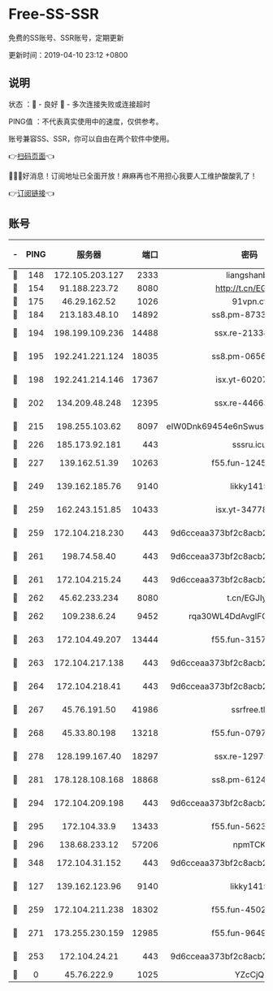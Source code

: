 # Free-SS-SSR

免费的SS账号、SSR账号，定期更新

更新时间：2019-04-10 23:12 +0800

## 说明

状态     ：🙂 - 良好 🙁 - 多次连接失败或连接超时

PING值   ：不代表真实使用中的速度，仅供参考。

账号兼容SS、SSR，你可以自由在两个软件中使用。

👉[扫码页面](https://liesauer.github.io/Free-SS-SSR/)👈

🎉🎉🎉好消息！订阅地址已全面开放！麻麻再也不用担心我要人工维护酸酸乳了！

👉[订阅链接](https://www.liesauer.net/yogurt/subscribe?ACCESS_TOKEN=DAYxR3mMaZAsaqUb)👈

## 账号

|-|PING|服务器|端口|密码|加密方式|区域|
|:----:|:----:|:-----:|-----:|:----:|:----:|:----:|
|🙂|148|172.105.203.127|2333|liangshanbo|chacha20|JP|
|🙂|154|91.188.223.72|8080|http://t.cn/EGJIyrl|rc4-md5|RU|
|🙂|175|46.29.162.52|1026|91vpn.cf|rc4-md5|RU|
|🙂|184|213.183.48.10|14892|ss8.pm-87338912|rc4-md5|RU|
|🙂|194|198.199.109.236|14488|ssx.re-21338786|aes-256-cfb|US|
|🙂|195|192.241.221.124|18035|ss8.pm-06567383|aes-256-cfb|US|
|🙂|198|192.241.214.146|17367|isx.yt-60207601|aes-256-cfb|US|
|🙂|202|134.209.48.248|12395|ssx.re-44663081|aes-256-cfb|US|
|🙂|215|198.255.103.62|8097|eIW0Dnk69454e6nSwuspv9DmS201tQ0D|aes-256-cfb|US|
|🙂|226|185.173.92.181|443|sssru.icu|rc4-md5|RU|
|🙂|227|139.162.51.39|10263|f55.fun-12455143|aes-256-cfb|SG|
|🙂|249|139.162.185.76|9140|likky1415|aes-256-cfb|DE|
|🙂|259|162.243.151.85|10433|isx.yt-34778816|aes-256-cfb|US|
|🙂|259|172.104.218.230|443|9d6cceaa373bf2c8acb22e60b6a58be6|aes-256-cfb|US|
|🙂|261|198.74.58.40|443|9d6cceaa373bf2c8acb22e60b6a58be6|aes-256-cfb|US|
|🙂|261|172.104.215.24|443|9d6cceaa373bf2c8acb22e60b6a58be6|aes-256-cfb|US|
|🙂|262|45.62.233.234|8080|t.cn/EGJIyrl|rc4-md5|CA|
|🙂|262|109.238.6.24|9452|rqa30WL4DdAvgIFG6Fs3znzTa|aes-256-cfb|FR|
|🙂|263|172.104.49.207|13444|f55.fun-31573422|aes-256-cfb|SG|
|🙂|263|172.104.217.138|443|9d6cceaa373bf2c8acb22e60b6a58be6|aes-256-cfb|US|
|🙂|264|172.104.218.41|443|9d6cceaa373bf2c8acb22e60b6a58be6|aes-256-cfb|US|
|🙂|267|45.76.191.50|41986|ssrfree.tk|aes-256-cfb|SG|
|🙂|268|45.33.80.198|13218|f55.fun-07974196|aes-256-cfb|US|
|🙂|278|128.199.167.40|18297|ssx.re-12975235|aes-256-cfb|SG|
|🙂|281|178.128.108.168|18868|ss8.pm-61244381|aes-256-cfb|SG|
|🙂|294|172.104.209.198|443|9d6cceaa373bf2c8acb22e60b6a58be6|aes-256-cfb|US|
|🙂|295|172.104.33.9|13433|f55.fun-56236009|aes-256-cfb|SG|
|🙂|296|138.68.233.12|57206|npmTCK|rc4-md5|US|
|🙂|348|172.104.31.152|443|9d6cceaa373bf2c8acb22e60b6a58be6|aes-256-cfb|US|
|🙂|127|139.162.123.96|9140|likky1415|aes-256-cfb|JP|
|🙂|259|172.104.211.238|18302|f55.fun-45027233|aes-256-cfb|US|
|🙂|271|173.255.230.159|12985|f55.fun-96498038|aes-256-cfb|US|
|🙁|253|172.104.24.21|443|9d6cceaa373bf2c8acb22e60b6a58be6|aes-256-cfb|US|
|🙁|0|45.76.222.9|1025|YZcCjQ|rc4-md5|JP|
